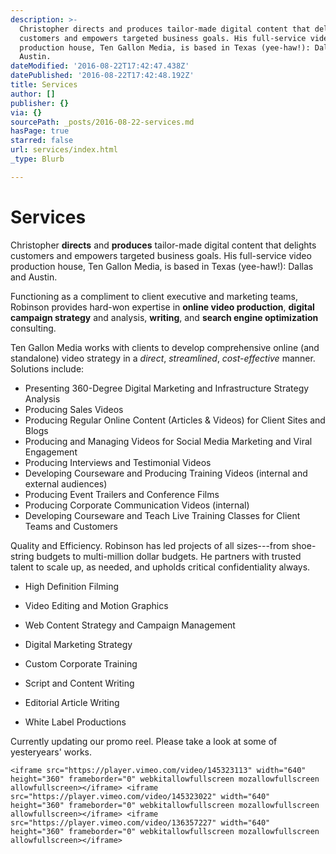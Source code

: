 ```yaml
---
description: >-
  Christopher directs and produces tailor-made digital content that delights
  customers and empowers targeted business goals. His full-service video
  production house, Ten Gallon Media, is based in Texas (yee-haw!): Dallas and
  Austin.
dateModified: '2016-08-22T17:42:47.438Z'
datePublished: '2016-08-22T17:42:48.192Z'
title: Services
author: []
publisher: {}
via: {}
sourcePath: _posts/2016-08-22-services.md
hasPage: true
starred: false
url: services/index.html
_type: Blurb

---
```

# Services

Christopher **directs** and **produces** tailor-made digital content that delights customers and empowers targeted business goals. His full-service video production house, Ten Gallon Media, is based in Texas (yee-haw!): Dallas and Austin.

Functioning as a compliment to client executive and marketing teams, Robinson provides hard-won expertise in **online video production**, **digital campaign strategy** and analysis, **writing**, and **search engine optimization** consulting.

Ten Gallon Media works with clients to develop comprehensive online (and standalone) video strategy in a _direct_, _streamlined_, _cost-effective_ manner. Solutions include:

* Presenting 360-Degree Digital Marketing and Infrastructure Strategy Analysis
* Producing Sales Videos
* Producing Regular Online Content (Articles & Videos) for Client Sites and Blogs
* Producing and Managing Videos for Social Media Marketing and Viral Engagement
* Producing Interviews and Testimonial Videos
* Developing Courseware and Producing Training Videos (internal and external audiences)
* Producing Event Trailers and Conference Films
* Producing Corporate Communication Videos (internal)
* Developing Courseware and Teach Live Training Classes for Client Teams and Customers

Quality and Efficiency. Robinson has led projects of all sizes---from shoe-string budgets to multi-million dollar budgets. He partners with trusted talent to scale up, as needed, and upholds critical confidentiality always.

* High Definition Filming
* Video Editing and Motion Graphics
* Web Content Strategy and Campaign Management
* Digital Marketing Strategy

* Custom Corporate Training
* Script and Content Writing
* Editorial Article Writing
* White Label Productions

Currently updating our promo reel. Please take a look at some of yesteryears' works.

    <iframe src="https://player.vimeo.com/video/145323113" width="640" height="360" frameborder="0" webkitallowfullscreen mozallowfullscreen allowfullscreen></iframe> <iframe src="https://player.vimeo.com/video/145323022" width="640" height="360" frameborder="0" webkitallowfullscreen mozallowfullscreen allowfullscreen></iframe> <iframe src="https://player.vimeo.com/video/136357227" width="640" height="360" frameborder="0" webkitallowfullscreen mozallowfullscreen allowfullscreen></iframe>